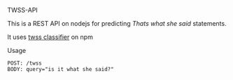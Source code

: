 TWSS-API

This is a REST API on nodejs for predicting _Thats what she said_ statements.

It uses [twss classifier](https://www.npmjs.com/package/twss) on npm

Usage

	POST: /twss
	BODY: query="is it what she said?"

